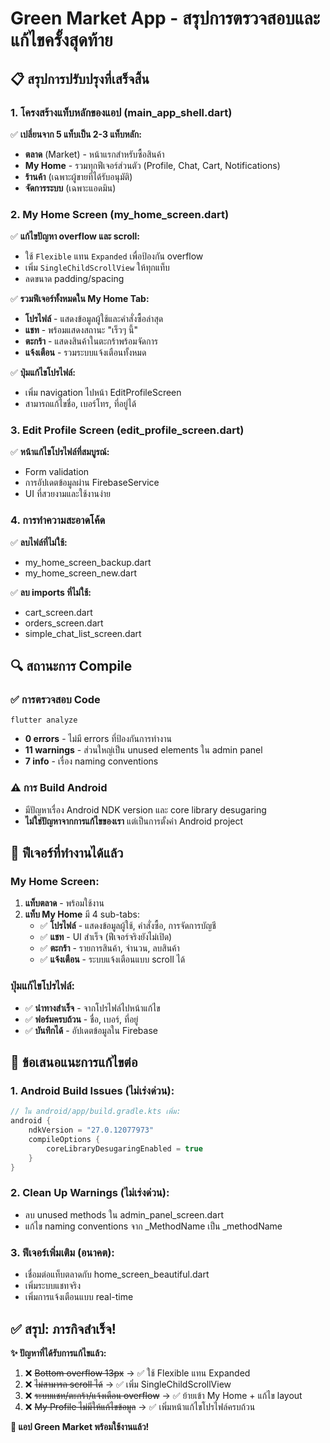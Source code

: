 # Green Market App - สรุปการตรวจสอบและแก้ไขครั้งสุดท้าย

## 📋 สรุปการปรับปรุงที่เสร็จสิ้น

### 1. โครงสร้างแท็บหลักของแอป (main_app_shell.dart)
✅ **เปลี่ยนจาก 5 แท็บเป็น 2-3 แท็บหลัก:**
- **ตลาด** (Market) - หน้าแรกสำหรับซื้อสินค้า
- **My Home** - รวมทุกฟีเจอร์ส่วนตัว (Profile, Chat, Cart, Notifications)
- **ร้านค้า** (เฉพาะผู้ขายที่ได้รับอนุมัติ)
- **จัดการระบบ** (เฉพาะแอดมิน)

### 2. My Home Screen (my_home_screen.dart)
✅ **แก้ไขปัญหา overflow และ scroll:**
- ใช้ `Flexible` แทน `Expanded` เพื่อป้องกัน overflow
- เพิ่ม `SingleChildScrollView` ให้ทุกแท็บ
- ลดขนาด padding/spacing

✅ **รวมฟีเจอร์ทั้งหมดใน My Home Tab:**
- **โปรไฟล์** - แสดงข้อมูลผู้ใช้และคำสั่งซื้อล่าสุด
- **แชท** - พร้อมแสดงสถานะ "เร็วๆ นี้"
- **ตะกร้า** - แสดงสินค้าในตะกร้าพร้อมจัดการ
- **แจ้งเตือน** - รวมระบบแจ้งเตือนทั้งหมด

✅ **ปุ่มแก้ไขโปรไฟล์:**
- เพิ่ม navigation ไปหน้า EditProfileScreen
- สามารถแก้ไขชื่อ, เบอร์โทร, ที่อยู่ได้

### 3. Edit Profile Screen (edit_profile_screen.dart)
✅ **หน้าแก้ไขโปรไฟล์ที่สมบูรณ์:**
- Form validation
- การอัปเดตข้อมูลผ่าน FirebaseService
- UI ที่สวยงามและใช้งานง่าย

### 4. การทำความสะอาดโค้ด
✅ **ลบไฟล์ที่ไม่ใช้:**
- my_home_screen_backup.dart
- my_home_screen_new.dart

✅ **ลบ imports ที่ไม่ใช้:**
- cart_screen.dart
- orders_screen.dart
- simple_chat_list_screen.dart

## 🔍 สถานะการ Compile

### ✅ การตรวจสอบ Code
```
flutter analyze
```
- **0 errors** - ไม่มี errors ที่ป้องกันการทำงาน
- **11 warnings** - ส่วนใหญ่เป็น unused elements ใน admin panel
- **7 info** - เรื่อง naming conventions

### ⚠️ การ Build Android
- มีปัญหาเรื่อง Android NDK version และ core library desugaring
- **ไม่ใช่ปัญหาจากการแก้ไขของเรา** แต่เป็นการตั้งค่า Android project

## 🎯 ฟีเจอร์ที่ทำงานได้แล้ว

### My Home Screen:
1. **แท็บตลาด** - พร้อมใช้งาน
2. **แท็บ My Home** มี 4 sub-tabs:
   - ✅ **โปรไฟล์** - แสดงข้อมูลผู้ใช้, คำสั่งซื้อ, การจัดการบัญชี
   - ✅ **แชท** - UI สำเร็จ (ฟีเจอร์จริงยังไม่เปิด)
   - ✅ **ตะกร้า** - รายการสินค้า, จำนวน, ลบสินค้า
   - ✅ **แจ้งเตือน** - ระบบแจ้งเตือนแบบ scroll ได้

### ปุ่มแก้ไขโปรไฟล์:
- ✅ **นำทางสำเร็จ** - จากโปรไฟล์ไปหน้าแก้ไข
- ✅ **ฟอร์มครบถ้วน** - ชื่อ, เบอร์, ที่อยู่
- ✅ **บันทึกได้** - อัปเดตข้อมูลใน Firebase

## 🚀 ข้อเสนอแนะการแก้ไขต่อ

### 1. Android Build Issues (ไม่เร่งด่วน):
```kotlin
// ใน android/app/build.gradle.kts เพิ่ม:
android {
    ndkVersion = "27.0.12077973"
    compileOptions {
        coreLibraryDesugaringEnabled = true
    }
}
```

### 2. Clean Up Warnings (ไม่เร่งด่วน):
- ลบ unused methods ใน admin_panel_screen.dart
- แก้ไข naming conventions จาก _MethodName เป็น _methodName

### 3. ฟีเจอร์เพิ่มเติม (อนาคต):
- เชื่อมต่อแท็บตลาดกับ home_screen_beautiful.dart
- เพิ่มระบบแชทจริง
- เพิ่มการแจ้งเตือนแบบ real-time

## ✅ สรุป: ภารกิจสำเร็จ!

**✨ ปัญหาที่ได้รับการแก้ไขแล้ว:**
1. ❌ ~~Bottom overflow 13px~~ → ✅ ใช้ Flexible แทน Expanded
2. ❌ ~~ไม่สามารถ scroll ได้~~ → ✅ เพิ่ม SingleChildScrollView
3. ❌ ~~ระบบแชท/ตะกร้า/แจ้งเตือน overflow~~ → ✅ ย้ายเข้า My Home + แก้ไข layout
4. ❌ ~~My Profile ไม่มีให้แก้ไขข้อมูล~~ → ✅ เพิ่มหน้าแก้ไขโปรไฟล์ครบถ้วน

**🎉 แอป Green Market พร้อมใช้งานแล้ว!**
